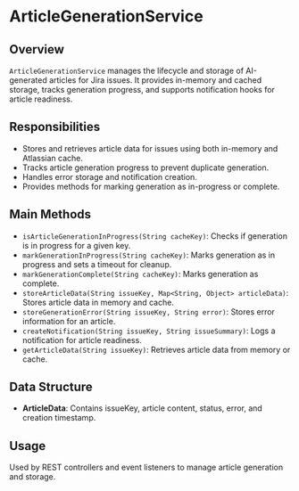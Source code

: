 # ArticleGenerationService

## Overview

`ArticleGenerationService` manages the lifecycle and storage of AI-generated articles for Jira issues. It provides in-memory and cached storage, tracks generation progress, and supports notification hooks for article readiness.

## Responsibilities

- Stores and retrieves article data for issues using both in-memory and Atlassian cache.
- Tracks article generation progress to prevent duplicate generation.
- Handles error storage and notification creation.
- Provides methods for marking generation as in-progress or complete.

## Main Methods

- `isArticleGenerationInProgress(String cacheKey)`: Checks if generation is in progress for a given key.
- `markGenerationInProgress(String cacheKey)`: Marks generation as in progress and sets a timeout for cleanup.
- `markGenerationComplete(String cacheKey)`: Marks generation as complete.
- `storeArticleData(String issueKey, Map<String, Object> articleData)`: Stores article data in memory and cache.
- `storeGenerationError(String issueKey, String error)`: Stores error information for an article.
- `createNotification(String issueKey, String issueSummary)`: Logs a notification for article readiness.
- `getArticleData(String issueKey)`: Retrieves article data from memory or cache.

## Data Structure

- **ArticleData**: Contains issueKey, article content, status, error, and creation timestamp.

## Usage

Used by REST controllers and event listeners to manage article generation and storage.

